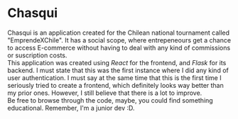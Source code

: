 # Chasqui
Chasqui is an application created for the Chilean national tournament called "EmprendeXChile". It has a social scope, where entrepeneours get a chance to access E-commerce without having to deal with any kind of commissions or suscription costs. 
<br/>
This application was created using *React* for the frontend, and *Flask* for its backend. I must state that this was the first instance where I did any kind of user authentication. I must say at the same time that this is the first time I seriously tried to create a frontend, which definitely looks way better than my prior ones. However, I still believe that there is a lot to improve. 
<br/>
Be free to browse through the code, maybe, you could find something educational. Remember, I'm a junior dev :D.  

